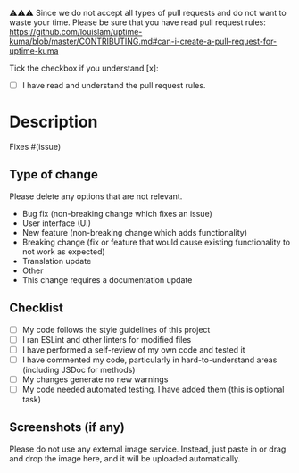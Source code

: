 ⚠️⚠️⚠️ Since we do not accept all types of pull requests and do not want to waste your time. Please be sure that you have read pull request rules:
https://github.com/louislam/uptime-kuma/blob/master/CONTRIBUTING.md#can-i-create-a-pull-request-for-uptime-kuma

Tick the checkbox if you understand [x]: 
- [ ] I have read and understand the pull request rules.

# Description

Fixes #(issue)

## Type of change

Please delete any options that are not relevant.

- Bug fix (non-breaking change which fixes an issue)
- User interface (UI)
- New feature (non-breaking change which adds functionality)
- Breaking change (fix or feature that would cause existing functionality to not work as expected)
- Translation update
- Other
- This change requires a documentation update

## Checklist

- [ ] My code follows the style guidelines of this project
- [ ] I ran ESLint and other linters for modified files
- [ ] I have performed a self-review of my own code and tested it
- [ ] I have commented my code, particularly in hard-to-understand areas
  (including JSDoc for methods)
- [ ] My changes generate no new warnings
- [ ] My code needed automated testing. I have added them (this is optional task)

## Screenshots (if any)

Please do not use any external image service. Instead, just paste in or drag and drop the image here, and it will be uploaded automatically.
